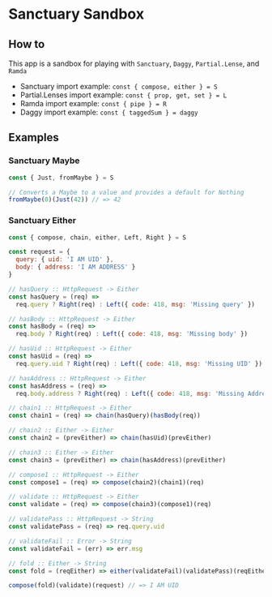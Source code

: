 # Sanctuary Sandbox

## How to

This app is a sandbox for playing with `Sanctuary`, `Daggy`, `Partial.Lense`, and `Ramda`

- Sanctuary import example: `const { compose, either } = S`
- Partial.Lenses import example: `const { prop, get, set } = L`
- Ramda import example: `const { pipe } = R`
- Daggy import example: `const { taggedSum } = daggy`

## Examples

### Sanctuary Maybe

```js
const { Just, fromMaybe } = S

// Converts a Maybe to a value and provides a default for Nothing
fromMaybe(0)(Just(42)) // => 42
```

### Sanctuary Either

```js
const { compose, chain, either, Left, Right } = S

const request = {
  query: { uid: 'I AM UID' },
  body: { address: 'I AM ADDRESS' }
}

// hasQuery :: HttpRequest -> Either
const hasQuery = (req) =>
  req.query ? Right(req) : Left({ code: 418, msg: 'Missing query' })

// hasBody :: HttpRequest -> Either
const hasBody = (req) =>
  req.body ? Right(req) : Left({ code: 418, msg: 'Missing body' })

// hasUid :: HttpRequest -> Either
const hasUid = (req) =>
  req.query.uid ? Right(req) : Left({ code: 418, msg: 'Missing UID' })

// hasAddress :: HttpRequest -> Either
const hasAddress = (req) =>
  req.body.address ? Right(req) : Left({ code: 418, msg: 'Missing Address' })

// chain1 :: HttpRequest -> Either
const chain1 = (req) => chain(hasQuery)(hasBody(req))

// chain2 :: Either -> Either
const chain2 = (prevEither) => chain(hasUid)(prevEither)

// chain3 :: Either -> Either
const chain3 = (prevEither) => chain(hasAddress)(prevEither)

// compose1 :: HttpRequest -> Either
const compose1 = (req) => compose(chain2)(chain1)(req)

// validate :: HttpRequest -> Either
const validate = (req) => compose(chain3)(compose1)(req)

// validatePass :: HttpRequest -> String
const validatePass = (req) => req.query.uid

// validateFail :: Error -> String
const validateFail = (err) => err.msg

// fold :: Either -> String
const fold = (reqEither) => either(validateFail)(validatePass)(reqEither)

compose(fold)(validate)(request) // => I AM UID
```
